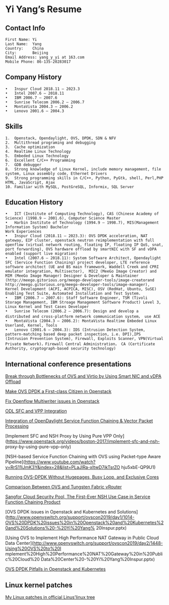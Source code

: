 # Yi Yang’s Resume

## Contact Info
```
First Name: Yi
Last Name:  Yang
Country:    China
City:       Beijing
Email Address: yang_y_yi at 163.com
Mobile Phone: 86-135-20283017
```

## Company History
```
•	Inspur Cloud 2018.11 – 2023.3
•	Intel 2007.6 – 2018.11
•	IBM 2006.7 – 2007.6
•	Sunrise Telecom 2006.2 – 2006.7
•	MontaVista 2004.3 – 2006.2
•	Lenovo 2001.6 – 2004.3
```
## Skills
```
1.	Openstack, Opendaylight, OVS, DPDK, SDN & NFV
2.	Multithread programing and debugging
3.	Cache optimization
4.	Realtime Linux Technology 
5.	Embeded Linux Technology 
6.	Excellent C/C++ Programming 
7.	GDB debugger
8.	Strong knowledge of Linux Kernel, include memory management, file system, Linux assembly code, Ethernet Drivers 
9.	Strong programming skills in C/C++, Python, PyGtk, shell, Perl,PHP HTML, JavaScript, Ajax
10.	Familiar with MySQL, PostGreSQL, Informix, SQL Server
```

## Education History
```
•	ICT (Institute of Computing Technology), CAS (Chinese Academy of Science) (1998.9 – 2001.6), Computer Science Master
•	Harbin Institute of Technology (1994.9 – 1998.7), MIS(Management Information System) Bachelor 
Work Experiences
•	Inspur Cloud (2018.11 – 2023.3): OVS DPDK acceleration, NAT gateway, EIP cluster, openstack neutron reimplementation with full openflow (virtual network routing, floating IP, floating IP QoS, snat, port forwarding), OVS hardware offload by smartNIC with SF and vDPA enabled (support live migration)
•	Intel (2007.6 – 2018.11): System Software Architect, Opendaylight SFC (Service Function Chaining) project developer, LTE reference software architect (UE and BS main framework, Waddell Creek and CPRI emulator integration, Multisector),  MIC2 (MeeGo Image Creator) and MIM (MeeGo Image Manager) Designer & Developer & Maintainer (http://meego.gitorious.org/meego-developer-tools/image-creatorand http://meego.gitorious.org/meego-developer-tools/image-manager), Kernel Development (ACPI, ACPICA, MISC), OSV (RedHat, Ubuntu, SuSE) Enabling Test Suite, Automated Installation and Test System. 
•	IBM (2006.7 – 2007.6): Staff Software Engineer, TSM (Tivoli Storage Management, IBM Stroage Management Software Product) Level 3, Linux Kernel and Test Cases Developer 
•	Sunrise Telecom (2006.2 – 2006.7): Design and develop a distributed and cross-platform network communication system， use ACE 
•	MontaVista (2004.3 – 2006.2): MontaVista Realtime Embeded Linux Userland, Kernel, Tools
•	Lenovo (2001.6 – 2004.3): IDS (Intrusion Detection System, pattern-matching based deep packet inspection, i.e. DPI),IPS (Intrusion Prevention System), Firewall, Exploits Scanner, VPN(Virtual Private Network)，Firewall Central Administration， CA (Certificate Authority, cryptograph-based security technology)
```

## International conference presentations
[Break through Bottlenecks of OVS and Virtio by Using Smart NIC and vDPA Offload](https://www.openvswitch.org/support/ovscon2022/slides/OVSCONF2022-Break-through-Bottlenecks-of-OVS-and-Virtio-by-Using-Smart-NIC-and-vDPA-Offload.pptx)

[Make OVS DPDK a First-class Citizen in Openstack](https://www.openvswitch.org/support/ovscon2021/slides/make_ovs_dpdk_first_class.pptx)

[Fix Openflow Multiwriter issues in Openstack](https://www.youtube.com/watch?v=1ziuQSmCkds)

[ODL SFC and VPP Integration](https://wiki.fd.io/view/File:ODL_SFC_and_VPP_Integration.pptx)

[Integration of OpenDaylight Service Function Chaining & Vector Packet Processing](https://www.youtube.com/watch?v=e4k62d8uhf4)


[Implement SFC and NSH Proxy by Using Pure VPP Only](https://www.openstack.org/videos/boston-2017/implement-sfc-and-nsh- proxy-by-using-pure-vpp-only)

[NSH-based Service Function Chaining with OVS using Packet-type Aware Pipeline](https://www.youtube.com/watch?v=RrS11lJmK3Y&index=28&list=PLaJlRa-xItwD7ikTsrZO hju5xbE-QP9U1)

[Running OVS-DPDK Without Hugepages, Busy Loop, and Exclusive Cores](http://www.openvswitch.org/support/ovscon2018/5/0910-yang.pdf)

[Comparison Between OVS and Tungsten Fabric vRouter](http://www.openvswitch.org/support/ovscon2018/6/0940-yang.pptx)

[Sangfor Cloud Security Pool, The First-Ever NSH Use Case in Service Function Chaining Product](http://www.openvswitch.org/support/ovscon2018/6/1115-chen.ppt)

[OVS DPDK issues in Openstack and Kubernetes and Solutions](http://www.openvswitch.org/support/ovscon2019/day1/1014-OVS%20DPDK%20issues%20in%20Openstack%20and%20Kubernetes%20and%20Solutions%20-%20Yi%20Yang% 20Inspur.pptx)

[Using OVS to Implement High Performance NAT Gateway in Public Cloud Data Center](http://www.openvswitch.org/support/ovscon2019/day2/1448-Using%20OVS%20to%20I mplement%20High%20Performance%20NAT%20Gateway%20in%20Public%20Cloud%20 Data%20Center%20-%20Yi%20Yang%20Inspur.pptx)

[OVS DPDK Pitfalls in Openstack and Kubernetes](https://static.sched.com/hosted_files/dpdkna2019/b6/OVS%20DPDK%20Pitfalls%20in%20Openstack%20and%20Kubernetes%20-%20Yi%20Yang%20Inspur.pptx)

## Linux kernel patches

[My Linux patches in official Linus’linux tree](https://git.kernel.org/pub/scm/linux/kernel/git/torvalds/linux.git/log/?qt=author&q=yi.y.yang@intel.com)



